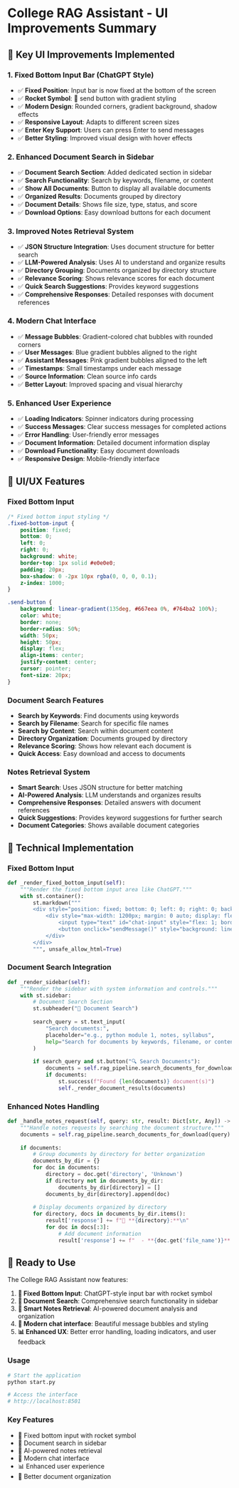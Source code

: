 # College RAG Assistant - UI Improvements Summary

## 🎯 **Key UI Improvements Implemented**

### 1. **Fixed Bottom Input Bar (ChatGPT Style)**
- ✅ **Fixed Position**: Input bar is now fixed at the bottom of the screen
- ✅ **Rocket Symbol**: 🚀 send button with gradient styling
- ✅ **Modern Design**: Rounded corners, gradient background, shadow effects
- ✅ **Responsive Layout**: Adapts to different screen sizes
- ✅ **Enter Key Support**: Users can press Enter to send messages
- ✅ **Better Styling**: Improved visual design with hover effects

### 2. **Enhanced Document Search in Sidebar**
- ✅ **Document Search Section**: Added dedicated section in sidebar
- ✅ **Search Functionality**: Search by keywords, filename, or content
- ✅ **Show All Documents**: Button to display all available documents
- ✅ **Organized Results**: Documents grouped by directory
- ✅ **Document Details**: Shows file size, type, status, and score
- ✅ **Download Options**: Easy download buttons for each document

### 3. **Improved Notes Retrieval System**
- ✅ **JSON Structure Integration**: Uses document structure for better search
- ✅ **LLM-Powered Analysis**: Uses AI to understand and organize results
- ✅ **Directory Grouping**: Documents organized by directory structure
- ✅ **Relevance Scoring**: Shows relevance scores for each document
- ✅ **Quick Search Suggestions**: Provides keyword suggestions
- ✅ **Comprehensive Responses**: Detailed responses with document references

### 4. **Modern Chat Interface**
- ✅ **Message Bubbles**: Gradient-colored chat bubbles with rounded corners
- ✅ **User Messages**: Blue gradient bubbles aligned to the right
- ✅ **Assistant Messages**: Pink gradient bubbles aligned to the left
- ✅ **Timestamps**: Small timestamps under each message
- ✅ **Source Information**: Clean source info cards
- ✅ **Better Layout**: Improved spacing and visual hierarchy

### 5. **Enhanced User Experience**
- ✅ **Loading Indicators**: Spinner indicators during processing
- ✅ **Success Messages**: Clear success messages for completed actions
- ✅ **Error Handling**: User-friendly error messages
- ✅ **Document Information**: Detailed document information display
- ✅ **Download Functionality**: Easy document downloads
- ✅ **Responsive Design**: Mobile-friendly interface

## 🎨 **UI/UX Features**

### Fixed Bottom Input
```css
/* Fixed bottom input styling */
.fixed-bottom-input {
    position: fixed;
    bottom: 0;
    left: 0;
    right: 0;
    background: white;
    border-top: 1px solid #e0e0e0;
    padding: 20px;
    box-shadow: 0 -2px 10px rgba(0, 0, 0, 0.1);
    z-index: 1000;
}

.send-button {
    background: linear-gradient(135deg, #667eea 0%, #764ba2 100%);
    color: white;
    border: none;
    border-radius: 50%;
    width: 50px;
    height: 50px;
    display: flex;
    align-items: center;
    justify-content: center;
    cursor: pointer;
    font-size: 20px;
}
```

### Document Search Features
- **Search by Keywords**: Find documents using keywords
- **Search by Filename**: Search for specific file names
- **Search by Content**: Search within document content
- **Directory Organization**: Documents grouped by directory
- **Relevance Scoring**: Shows how relevant each document is
- **Quick Access**: Easy download and access to documents

### Notes Retrieval System
- **Smart Search**: Uses JSON structure for better matching
- **AI-Powered Analysis**: LLM understands and organizes results
- **Comprehensive Responses**: Detailed answers with document references
- **Quick Suggestions**: Provides keyword suggestions for further search
- **Document Categories**: Shows available document categories

## 🔧 **Technical Implementation**

### Fixed Bottom Input
```python
def _render_fixed_bottom_input(self):
    """Render the fixed bottom input area like ChatGPT."""
    with st.container():
        st.markdown("""
        <div style="position: fixed; bottom: 0; left: 0; right: 0; background: white; border-top: 1px solid #e0e0e0; padding: 20px; box-shadow: 0 -2px 10px rgba(0, 0, 0, 0.1); z-index: 1000;">
            <div style="max-width: 1200px; margin: 0 auto; display: flex; align-items: center; gap: 10px;">
                <input type="text" id="chat-input" style="flex: 1; border: 2px solid #e0e0e0; border-radius: 25px; padding: 15px 20px; font-size: 16px; outline: none;" placeholder="Ask a question...">
                <button onclick="sendMessage()" style="background: linear-gradient(135deg, #667eea 0%, #764ba2 100%); color: white; border: none; border-radius: 50%; width: 50px; height: 50px; display: flex; align-items: center; justify-content: center; cursor: pointer; font-size: 20px;">🚀</button>
            </div>
        </div>
        """, unsafe_allow_html=True)
```

### Document Search Integration
```python
def _render_sidebar(self):
    """Render the sidebar with system information and controls."""
    with st.sidebar:
        # Document Search Section
        st.subheader("📄 Document Search")
        
        search_query = st.text_input(
            "Search documents:",
            placeholder="e.g., python module 1, notes, syllabus",
            help="Search for documents by keywords, filename, or content"
        )
        
        if search_query and st.button("🔍 Search Documents"):
            documents = self.rag_pipeline.search_documents_for_download(search_query)
            if documents:
                st.success(f"Found {len(documents)} document(s)")
                self._render_document_results(documents)
```

### Enhanced Notes Handling
```python
def _handle_notes_request(self, query: str, result: Dict[str, Any]) -> Dict[str, Any]:
    """Handle notes requests by searching the document structure."""
    documents = self.rag_pipeline.search_documents_for_download(query)
    
    if documents:
        # Group documents by directory for better organization
        documents_by_dir = {}
        for doc in documents:
            directory = doc.get('directory', 'Unknown')
            if directory not in documents_by_dir:
                documents_by_dir[directory] = []
            documents_by_dir[directory].append(doc)
        
        # Display documents organized by directory
        for directory, docs in documents_by_dir.items():
            result['response'] += f"📁 **{directory}:**\n"
            for doc in docs[:3]:
                # Add document information
                result['response'] += f"  - **{doc.get('file_name')}** ⭐{doc.get('score')}\n"
```

## 🚀 **Ready to Use**

The College RAG Assistant now features:

1. **🎯 Fixed Bottom Input**: ChatGPT-style input bar with rocket symbol
2. **📄 Document Search**: Comprehensive search functionality in sidebar
3. **🤖 Smart Notes Retrieval**: AI-powered document analysis and organization
4. **💬 Modern chat interface**: Beautiful message bubbles and styling
5. **📊 Enhanced UX**: Better error handling, loading indicators, and user feedback

### Usage
```bash
# Start the application
python start.py

# Access the interface
# http://localhost:8501
```

### Key Features
- 🚀 Fixed bottom input with rocket symbol
- 📄 Document search in sidebar
- 🤖 AI-powered notes retrieval
- 💬 Modern chat interface
- 📊 Enhanced user experience
- 🎯 Better document organization
